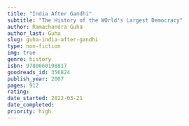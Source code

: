 ```yaml
---
title: "India After Gandhi"
subtitle: "The History of the WOrld's Largest Democracy"
author: Ramachandra Guha
author_last: Guha
slug: guha-india-after-gandhi
type: non-fiction
img: true
genre: history
isbn: 9780060198817
goodreads_id: 356824
publish_year: 2007
pages: 912
rating:
date_started: 2022-03-21
date_completed:
priority: high
---
```


